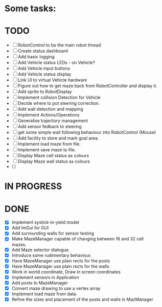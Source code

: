 # Some tasks:

# TODO

- [ ] RobotControl to be the main robot thread
- [ ] Create status dashboard
- [ ] Add basic logging
- [ ] Add Vehicle status LEDs - on Vehicle?
- [ ] Add Vehicle input buttons
- [ ] Add Vehicle status display 
- [ ] Link UI to virtual Vehicle hardware
- [ ] Figure out how to get maze back from RobotController and display it.
- [ ] Add sprite to RobotDisplay
- [ ] Implement collision Detection for Vehicle
- [ ] Decide where to put steering correction.
- [ ] Add wall detection and mapping
- [ ] Implement Actions/Operations
- [ ] Generalise trajectory management
- [ ] Add sensor fedback to steering
- [ ] get some simple wall following behaviour into RobotControl (Mouse)
- [ ] Add facility to store and mark goal area.
- [ ] Implement load maze from file.
- [ ] Implement save maze to file.
- [ ] Display Maze cell status as colours
- [ ] Display Maze wall status as colours
- [ ] 

# IN PROGRESS

# DONE

- [x] Implement systick-in-yield model
- [x] Add ImGui for GUI
- [x] Add surrounding walls for sensor testing
- [x] Make MazeManager capable of changing between 16 and 32 cell mazes.
- [x] Add Maze selector dialogue.
- [x] Introduce some rudimentary behaviour.
- [x] Have MazeManager use plain rects for the posts
- [x] Have MazeManager use plain rects for the walls
- [x] Work in world coordinate, Draw in screen coordinates
- [x] Implement sensors in Application
- [x] Add posts to MazeManager
- [x] Convert maze drawing to use a vertex array
- [x] Implement load maze from data.
- [x] Refine the sizes and placement of the posts and walls in MazManager
